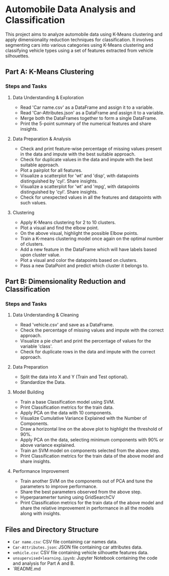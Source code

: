 # Automobile Data Analysis and Classification

This project aims to analyze automobile data using K-Means clustering and apply dimensionality reduction techniques for classification. It involves segmenting cars into various categories using K-Means clustering and classifying vehicle types using a set of features extracted from vehicle silhouettes.

## Part A: K-Means Clustering

### Steps and Tasks

1. Data Understanding & Exploration
   - Read 'Car name.csv' as a DataFrame and assign it to a variable.
   - Read 'Car-Attributes.json' as a DataFrame and assign it to a variable.
   - Merge both the DataFrames together to form a single DataFrame.
   - Print the 5-point summary of the numerical features and share insights.

2. Data Preparation & Analysis
   - Check and print feature-wise percentage of missing values present in the data and impute with the best suitable approach.
   - Check for duplicate values in the data and impute with the best suitable approach.
   - Plot a pairplot for all features.
   - Visualize a scatterplot for 'wt' and 'disp', with datapoints distinguished by 'cyl'. Share insights.
   - Visualize a scatterplot for 'wt' and 'mpg', with datapoints distinguished by 'cyl'. Share insights.
   - Check for unexpected values in all the features and datapoints with such values.

3. Clustering
   - Apply K-Means clustering for 2 to 10 clusters.
   - Plot a visual and find the elbow point.
   - On the above visual, highlight the possible Elbow points.
   - Train a K-means clustering model once again on the optimal number of clusters.
   - Add a new feature in the DataFrame which will have labels based upon cluster value.
   - Plot a visual and color the datapoints based on clusters.
   - Pass a new DataPoint and predict which cluster it belongs to.

## Part B: Dimensionality Reduction and Classification

### Steps and Tasks

1. Data Understanding & Cleaning
   - Read 'vehicle.csv' and save as a DataFrame.
   - Check the percentage of missing values and impute with the correct approach.
   - Visualize a pie chart and print the percentage of values for the variable 'class'.
   - Check for duplicate rows in the data and impute with the correct approach.

2. Data Preparation
   - Split the data into X and Y (Train and Test optional).
   - Standardize the Data.

3. Model Building
   - Train a base Classification model using SVM.
   - Print Classification metrics for the train data.
   - Apply PCA on the data with 10 components.
   - Visualize Cumulative Variance Explained with the Number of Components.
   - Draw a horizontal line on the above plot to highlight the threshold of 90%.
   - Apply PCA on the data, selecting minimum components with 90% or above variance explained.
   - Train an SVM model on components selected from the above step.
   - Print Classification metrics for the train data of the above model and share insights.

4. Performance Improvement
   - Train another SVM on the components out of PCA and tune the parameters to improve performance.
   - Share the best parameters observed from the above step.
   - Hyperparamerter tuning using GridSearchCV
   - Print Classification metrics for the train data of the above model and share the relative improvement in performance in all the models along with insights.

## Files and Directory Structure

- `Car name.csv`: CSV file containing car names data.
- `Car-Attributes.json`: JSON file containing car attributes data.
- `vehicle.csv`: CSV file containing vehicle silhouette features data.
- `unsupervised+learning.ipynb`: Jupyter Notebook containing the code and analysis for Part A and B.
- `README.md

